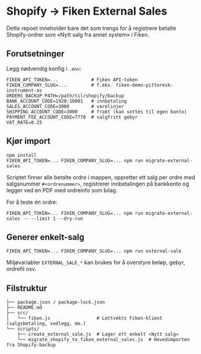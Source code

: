 # Shopify → Fiken External Sales

Dette repoet inneholder bare det som trengs for å registrere betalte Shopify-ordrer som «Nytt salg fra annet system» i Fiken.

## Forutsetninger

Legg nødvendig konfig i `.env`:

```
FIKEN_API_TOKEN=...            # Fiken API-token
FIKEN_COMPANY_SLUG=...         # f.eks. fiken-demo-pittoresk-instrument-as
ORDERS_BACKUP_PATH=/path/til/shopify/backup
BANK_ACCOUNT_CODE=1920:10001   # innbetaling
SALES_ACCOUNT_CODE=3000        # varelinjer
SHIPPING_ACCOUNT_CODE=3000     # frakt (kan settes til egen konto)
PAYMENT_FEE_ACCOUNT_CODE=7770  # valgfritt gebyr
VAT_RATE=0.25
```

## Kjør import

```
npm install
FIKEN_API_TOKEN=... FIKEN_COMPANY_SLUG=... npm run migrate-external-sales
```

Scriptet finner alle betalte ordre i mappen, oppretter ett salg per ordre med salgsnummer `#<ordrenummer>`, registrerer innbetalingen på bankkonto og legger ved en PDF med ordreinfo som bilag.

For å teste én ordre:

```
FIKEN_API_TOKEN=... FIKEN_COMPANY_SLUG=... npm run migrate-external-sales -- --limit 1 --dry-run
```

## Generer enkelt-salg

```
FIKEN_API_TOKEN=... FIKEN_COMPANY_SLUG=... npm run external-sale
```

Miljøvariabler `EXTERNAL_SALE_*` kan brukes for å overstyre beløp, gebyr, ordrefil osv.

## Filstruktur

```
├── package.json / package-lock.json
├── README.md
├── src/
│   └── fiken.js                 # Lettvekts Fiken-klient (salgsbetaling, vedlegg, mm.)
└── scripts/
    ├── create_external_sale.js  # Lager ett enkelt «Nytt salg»
    └── migrate_shopify_to_fiken_external_sales.js  # Hovedimporten fra Shopify-backup
```
